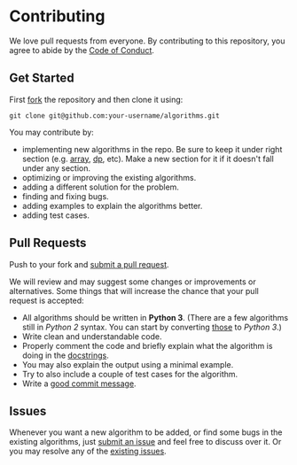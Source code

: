 # Contributing

We love pull requests from everyone. By contributing to this repository, you
agree to abide by the [Code of Conduct](CODE_OF_CONDUCT.md).

## Get Started
First [fork][fork] the repository and then clone it using:

    git clone git@github.com:your-username/algorithms.git


You may contribute by:
- implementing new algorithms in the repo. Be sure to keep it under
right section (e.g. [array](array), [dp](dp), etc). Make a new section for it if
it doesn't fall under any section.
- optimizing or improving the existing algorithms.
- adding a different solution for the problem.
- finding and fixing bugs.
- adding examples to explain the algorithms better.
- adding test cases.

## Pull Requests
Push to your fork and [submit a pull request][pr].

We will review and may suggest some changes or improvements or alternatives.
Some things that will increase the chance that your pull request is accepted:

* All algorithms should be written in **Python 3**. 
(There are a few algorithms still in _Python 2_ syntax. You can start by converting
[those][issue120] to _Python 3_.)
* Write clean and understandable code.
* Properly comment the code and briefly explain what the algorithm is doing in the [docstrings][docstr].
* You may also explain the output using a minimal example.
* Try to also include a couple of test cases for the algorithm.
* Write a [good commit message][commit].


## Issues
Whenever you want a new algorithm to be added, or find some bugs in the existing algorithms, 
just [submit an issue][newissue] and feel free to discuss over it.
Or you may resolve any of the [existing issues][issues].

[fork]: https://help.github.com/articles/fork-a-repo/
[docstr]: https://www.python.org/dev/peps/pep-0257/#multi-line-docstrings
[commit]: http://tbaggery.com/2008/04/19/a-note-about-git-commit-messages.html
[pr]: https://github.com/keon/algorithms/compare/
[newissue]: https://github.com/keon/algorithms/issues/new 
[issue120]: https://github.com/keon/algorithms/issues/120
[issues]: https://github.com/keon/algorithms/issues/
